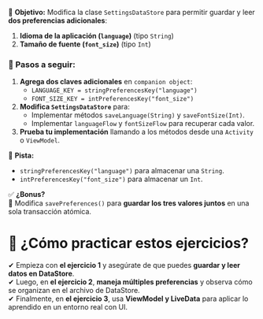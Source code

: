 📌 **Objetivo:** Modifica la clase `SettingsDataStore` para permitir guardar y leer **dos preferencias adicionales**:

1. **Idioma de la aplicación (`language`)** (tipo `String`)
2. **Tamaño de fuente (`font_size`)** (tipo `Int`)

### **🔹 Pasos a seguir:**

1. **Agrega dos claves adicionales** en `companion object`:
    - `LANGUAGE_KEY = stringPreferencesKey("language")`
    - `FONT_SIZE_KEY = intPreferencesKey("font_size")`
2. **Modifica `SettingsDataStore`** para:
    - Implementar métodos `saveLanguage(String)` y `saveFontSize(Int)`.
    - Implementar `languageFlow` y `fontSizeFlow` para recuperar cada valor.
3. **Prueba tu implementación** llamando a los métodos desde una `Activity` o `ViewModel`.

🔹 **Pista:**

- `stringPreferencesKey("language")` para almacenar una `String`.
- `intPreferencesKey("font_size")` para almacenar un `Int`.

✅ **¿Bonus?**  
🔹 Modifica `savePreferences()` para **guardar los tres valores juntos** en una sola transacción atómica.


# **🔹 ¿Cómo practicar estos ejercicios?**

✔ Empieza con **el ejercicio 1** y asegúrate de que puedes **guardar y leer datos en DataStore**.  
✔ Luego, en **el ejercicio 2**, **maneja múltiples preferencias** y observa cómo se organizan en el archivo de DataStore.  
✔ Finalmente, en **el ejercicio 3**, usa **ViewModel y LiveData** para aplicar lo aprendido en un entorno real con UI.
